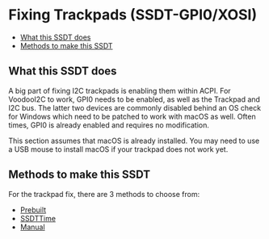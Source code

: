 # Fixing Trackpads (SSDT-GPI0/XOSI)

* [What this SSDT does](#what-this-ssdt-does)
* [Methods to make this SSDT](#methods-to-make-this-ssdt)

## What this SSDT does

A big part of fixing I2C trackpads is enabling them within ACPI. For VoodooI2C to work, GPI0 needs to be enabled, as well as the Trackpad and I2C bus. The latter two devices are commonly disabled behind an OS check for Windows which need to be patched to work with macOS as well. Often times, GPI0 is already enabled and requires no modification.

This section assumes that macOS is already installed. You may need to use a USB mouse to install macOS if your trackpad does not work yet.

## Methods to make this SSDT

For the trackpad fix, there are 3 methods to choose from:

* [Prebuilt](/Laptops/trackpad-methods/prebuilt.md)
* [SSDTTime](/Laptops/trackpad-methods/ssdttime.md)
* [Manual](/Laptops/trackpad-methods/manual.md)
